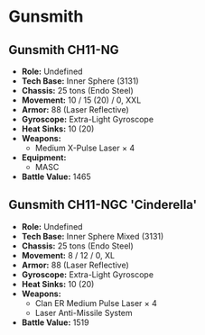 # Gunsmith
## Gunsmith CH11-NG
- **Role:** Undefined
- **Tech Base:** Inner Sphere (3131)
- **Chassis:** 25 tons (Endo Steel)
- **Movement:** 10 / 15 (20) / 0, XXL
- **Armor:** 88 (Laser Reflective)
- **Gyroscope:** Extra-Light Gyroscope
- **Heat Sinks:** 10 (20)
- **Weapons:**
  - Medium X-Pulse Laser × 4
- **Equipment:**
  - MASC
- **Battle Value:** 1465

## Gunsmith CH11-NGC 'Cinderella'
- **Role:** Undefined
- **Tech Base:** Inner Sphere Mixed (3131)
- **Chassis:** 25 tons (Endo Steel)
- **Movement:** 8 / 12 / 0, XL
- **Armor:** 88 (Laser Reflective)
- **Gyroscope:** Extra-Light Gyroscope
- **Heat Sinks:** 10 (20)
- **Weapons:**
  - Clan ER Medium Pulse Laser × 4
  - Laser Anti-Missile System
- **Battle Value:** 1519

